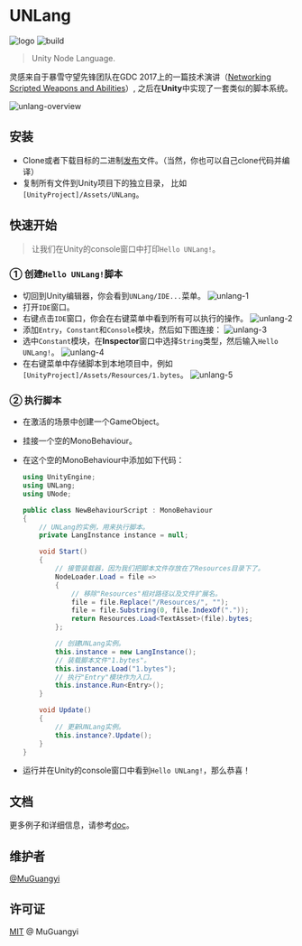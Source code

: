 # UNLang

![logo](https://muguangyi.github.io/unlang.io/icon/favicon-96x96.png)
![build](https://github.com/muguangyi/unlang/workflows/build/badge.svg)

> Unity Node Language.

灵感来自于暴雪守望先锋团队在GDC 2017上的一篇技术演讲（[Networking Scripted Weapons and Abilities](https://www.gdcvault.com/play/1024653/Networking-Scripted-Weapons-and-Abilities)）, 之后在**Unity**中实现了一套类似的脚本系统。

![unlang-overview](https://muguangyi.github.io/unlang.io/assets/unlang-overview.png)

## 安装

* Clone或者下载目标的二进制[发布](https://github.com/muguangyi/unlang-release)文件。（当然，你也可以自己clone代码并编译）
* 复制所有文件到Unity项目下的独立目录， 比如`[UnityProject]/Assets/UNLang`。

## 快速开始

> 让我们在Unity的console窗口中打印`Hello UNLang!`。

### ① 创建`Hello UNLang!`脚本

* 切回到Unity编辑器，你会看到`UNLang/IDE...`菜单。
  ![unlang-1](https://muguangyi.github.io/unlang.io/assets/unlang-1.png)
* 打开`IDE`窗口。
* 右键点击`IDE`窗口，你会在右键菜单中看到所有可以执行的操作。
  ![unlang-2](https://muguangyi.github.io/unlang.io/assets/unlang-2.png)
* 添加`Entry`，`Constant`和`Console`模块，然后如下图连接：
  ![unlang-3](https://muguangyi.github.io/unlang.io/assets/unlang-3.png)
* 选中`Constant`模块，在**Inspector**窗口中选择`String`类型，然后输入`Hello UNLang!`。
  ![unlang-4](https://muguangyi.github.io/unlang.io/assets/unlang-4.png)
* 在右键菜单中存储脚本到本地项目中，例如`[UnityProject]/Assets/Resources/1.bytes`。
  ![unlang-5](https://muguangyi.github.io/unlang.io/assets/unlang-5.png)

### ② 执行脚本

* 在激活的场景中创建一个GameObject。
* 挂接一个空的MonoBehaviour。
* 在这个空的MonoBehaviour中添加如下代码：
  
  ```csharp
  using UnityEngine;
  using UNLang;
  using UNode;

  public class NewBehaviourScript : MonoBehaviour
  {
      // UNLang的实例，用来执行脚本。
      private LangInstance instance = null;

      void Start()
      {
          // 接管装载器，因为我们把脚本文件存放在了Resources目录下了。
          NodeLoader.Load = file =>
          {
              // 移除"Resources"相对路径以及文件扩展名。
              file = file.Replace("/Resources/", "");
              file = file.Substring(0, file.IndexOf("."));
              return Resources.Load<TextAsset>(file).bytes;
          };

          // 创建UNLang实例。
          this.instance = new LangInstance();
          // 装载脚本文件"1.bytes"。
          this.instance.Load("1.bytes");
          // 执行"Entry"模块作为入口。
          this.instance.Run<Entry>();
      }

      void Update()
      {
          // 更新UNLang实例。
          this.instance?.Update();
      }
  }
  ```

* 运行并在Unity的console窗口中看到`Hello UNLang!`，那么恭喜！

## 文档

更多例子和详细信息，请参考[doc](https://muguangyi.github.io/unlang.io)。

## 维护者

[@MuGuangyi](https://github.com/muguangyi)

## 许可证

[MIT](LICENSE) @ MuGuangyi
